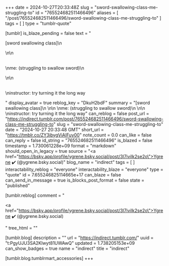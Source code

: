 +++
date = 2024-10-27T20:33:48Z
slug = "sword-swallowing-class-me-struggling-to"
id = "765524682511466496"
aliases = [ "/post/765524682511466496/sword-swallowing-class-me-struggling-to" ]
tags = [ ]
type = "tumblr-quote"

[tumblr]
is_blaze_pending = false
text = "<p>[sword swallowing class]\n<br/></p>\n\n<p><br/>\nme: (struggling to swallow sword)\n<br/></p>\n\n<p><br/>\ninstructor: try turning it the long way</p>"
display_avatar = true
reblog_key = "DkuH2bdF"
summary = "[sword swallowing class]\n \n\n \nme: (struggling to swallow sword)\n \n\n \ninstructor: try turning it the long way"
can_reblog = false
post_url = "https://indirect.tumblr.com/post/765524682511466496/sword-swallowing-class-me-struggling-to"
slug = "sword-swallowing-class-me-struggling-to"
date = "2024-10-27 20:33:48 GMT"
short_url = "https://tmblr.co/ZY3jbygViAIFuy00"
note_count = 0.0
can_like = false
can_reply = false
id_string = "765524682511466496"
is_blazed = false
timestamp = 1.730061228e+09
format = "markdown"
should_open_in_legacy = true
source = "<a href=\"https://bsky.app/profile/ygrene.bsky.social/post/3l7ivilk2se2o\">Ygrene ✔️ (@ygrene.bsky.social)</a>"
blog_name = "indirect"
tags = [ ]
interactability_reblog = "everyone"
interactability_blaze = "everyone"
type = "quote"
id = 7.655246825114665e+17
can_blaze = false
can_send_in_message = true
is_blocks_post_format = false
state = "published"

[tumblr.reblog]
comment = "<p><a href=\"https://bsky.app/profile/ygrene.bsky.social/post/3l7ivilk2se2o\">Ygrene ✔️ (@ygrene.bsky.social)</a></p>"
tree_html = ""

[tumblr.blog]
description = ""
url = "https://indirect.tumblr.com/"
uuid = "t:PgyUJU3SA2Klwyt81UWAwQ"
updated = 1.738205153e+09
can_show_badges = true
name = "indirect"
title = "indirect"

[tumblr.blog.tumblrmart_accessories]
+++

